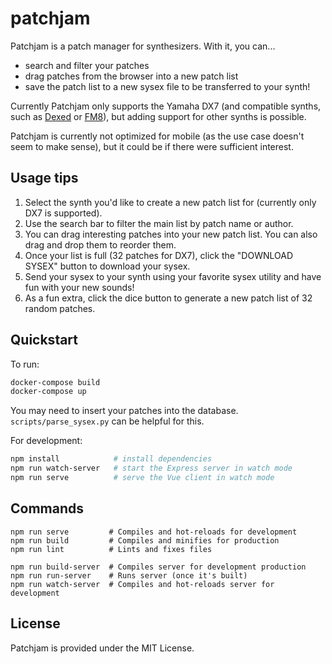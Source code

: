 # patchjam

Patchjam is a patch manager for synthesizers. With it, you can...
 - search and filter your patches
 - drag patches from the browser into a new patch list
 - save the patch list to a new sysex file to be transferred to your synth!

 Currently Patchjam only supports the Yamaha DX7 (and compatible synths, such as [Dexed](https://asb2m10.github.io/dexed/) or [FM8](https://www.native-instruments.com/en/products/komplete/synths/fm8/)), but adding support for other synths is possible.

 Patchjam is currently not optimized for mobile (as the use case doesn't seem to make sense), but it could be if there were sufficient interest.

 ## Usage tips

1. Select the synth you'd like to create a new patch list for (currently only DX7 is supported).
2. Use the search bar to filter the main list by patch name or author.
3. You can drag interesting patches into your new patch list. You can also drag and drop them to reorder them.
4. Once your list is full (32 patches for DX7), click the "DOWNLOAD SYSEX" button to download your sysex.
5. Send your sysex to your synth using your favorite sysex utility and have fun with your new sounds!
6. As a fun extra, click the dice button to generate a new patch list of 32 random patches.
 
## Quickstart

To run:

```bash
docker-compose build
docker-compose up
```

You may need to insert your patches into the database. `scripts/parse_sysex.py` can be helpful for this.

For development:

```bash
npm install            # install dependencies
npm run watch-server   # start the Express server in watch mode
npm run serve          # serve the Vue client in watch mode
```

## Commands

```
npm run serve         # Compiles and hot-reloads for development
npm run build         # Compiles and minifies for production
npm run lint          # Lints and fixes files

npm run build-server  # Compiles server for development production
npm run run-server    # Runs server (once it's built)
npm run watch-server  # Compiles and hot-reloads server for development
```

## License

Patchjam is provided under the MIT License.
